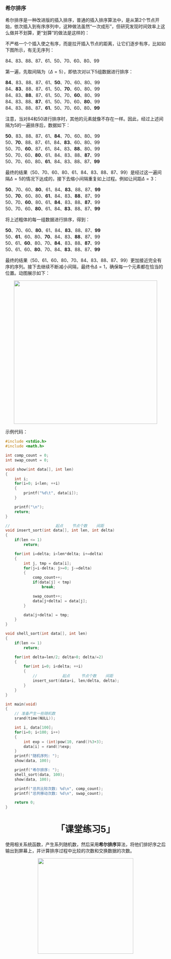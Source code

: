 ### **希尔排序**
希尔排序是一种改进版的插入排序，普通的插入排序算法中，是从第2个节点开始，依次插入到有序序列中，这种做法虽然“一次成形”，但研究发现时间效率上这么做并不划算，更“划算”的做法是这样的：  

不严格一个个插入使之有序，而是拉开插入节点的距离，让它们逐步有序，比如如下图所示，有无无序列：  

84、83、88、87、61、50、70、60、80、99  

第一遍，先取间隔为（$\Delta=5$），即依次对以下5组数据进行排序：

**84**、83、88、87、61、**50**、70、60、80、99  
84、**83**、88、87、61、50、**70**、60、80、99  
84、83、**88**、87、61、50、70、**60**、80、99  
84、83、88、**87**、61、50、70、60、**80**、99  
84、83、88、87、**61**、50、70、60、80、**99**  

注意，当对84和50进行排序时，其他的元素就像不存在一样。因此，经过上述间隔为5的一遍排序后，数据如下：

**50**、83、88、87、61、**84**、70、60、80、99  
50、**70**、88、87、61、84、**83**、60、80、99  
50、70、**60**、87、61、84、83、**88**、80、99  
50、70、60、**80**、61、84、83、88、**87**、99  
50、70、60、80、**61**、84、83、88、87、**99**  

最终的结果（50、70、60、80、61、84、83、88、87、99）是经过这一遍间隔$\Delta=5$的情况下达成的，接下去缩小间隔重复如上过程。例如让间距$\Delta=3$：

**50**、70、60、**80**、61、84、**83**、88、87、**99**  
50、**70**、60、80、**61**、84、83、**88**、87、99  
50、70、**60**、80、61、**84**、83、88、**87**、99  
50、70、60、**80**、61、84、**83**、88、87、**99**  

将上述粗体的每一组数据进行排序，得到：  

**50**、70、60、**80**、61、84、**83**、88、87、**99**  
50、**61**、60、80、**70**、84、83、**88**、87、99  
50、61、**60**、80、70、**84**、83、88、**87**、99  
50、61、60、**80**、70、84、**83**、88、87、**99**  

最终的结果（50、61、60、80、70、84、83、88、87、99）更加接近完全有序的序列。接下去继续不断减小间隔，最终令$\Delta=1$，确保每一个元素都在恰当的位置。动图展示如下：

<center>
<img src="http://edu.yueqian.com.cn/group1/M00/00/2B/wKgA3V-hBRCAF_E2ABDUlv-P2s8634.gif", width=450>
</center>

示例代码：
```C
#include <stdio.h>
#include <math.h>

int comp_count = 0;
int swap_count = 0;

void show(int data[], int len)
{
    int i;
    for(i=0; i<len; ++i)
    {
        printf("%d\t", data[i]);
    }

    printf("\n");
    return;
}

//                    起点    节点个数    间距
void insert_sort(int data[], int len, int delta)
{
    if(len <= 1)
        return;

    for(int i=delta; i<len*delta; i+=delta)
    {
        int j, tmp = data[i];
        for(j=i-delta; j>=0; j-=delta)
        {
            comp_count++;
            if(data[j] < tmp)
                break;

            swap_count++;
            data[j+delta] = data[j];
        }

        data[j+delta] = tmp;
    }
}

void shell_sort(int data[], int len)
{
    if(len <= 1)
        return;

    for(int delta=len/2; delta>0; delta/=2)
    {
        for(int i=0; i<delta; ++i)
        {
            //           起点     节点个数    间距
            insert_sort(data+i, len/delta, delta);
        }
    }
}

int main(void)
{
    // 准备产生一些随机数
    srand(time(NULL));

    int i, data[100];
    for(i=0; i<100; i++)
    {
        int exp = (int)pow(10, rand()%3+3);
        data[i] = rand()%exp;
    }
    printf("随机序列: ");
    show(data, 100);

    printf("希尔排序: ");
    shell_sort(data, 100);
    show(data, 100);

    printf("总共比较次数: %d\n", comp_count);
    printf("总共移动次数: %d\n", swap_count);

    return 0;
}
```

# <center>「课堂练习5」</center>
使用相关系统函数，产生系列随机数，然后采用**希尔排序**算法，将他们排好序之后输出到屏幕上，并计算排序过程中比较的次数和交换数据的次数。
<center>
<img src="http://edu.yueqian.com.cn/group1/M00/00/28/wKgA3V-ev4OAAA12AAFE4DgleqQ787.jpg", width=300>
</center>